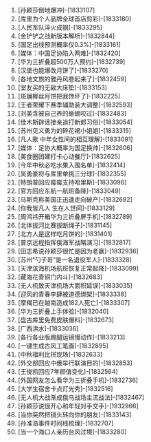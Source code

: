 
1. [孙颖莎倒地爆冲]-[1833107]
1. [库里为个人品牌全球首店剪彩]-[1833180]
1. [人民军队淬火成钢]-[1833295]
1. [金铲铲之战新版本解析]-[1832844]
1. [国足出线预测概率仅0.3%]-[1833161]
1. [媒体：中国足协陷入两难]-[1832420]
1. [华为三折叠超500万人预约]-[1832739]
1. [汉堡也能爆改月饼了]-[1833270]
1. [各地文旅的雅丹风卷起来了]-[1832459]
1. [室友买的无敌大床垫]-[1833153]
1. [斑斓椰丝月饼把我馋坏了]-[1832225]
1. [王者荣耀下赛季辅助装大调整]-[1832593]
1. [刘美含被自己养的蜥蜴咬过]-[1832483]
1. [佳木斯辟谣接亲追打新郎习俗]-[1833054]
1. [苏州见义勇为的碎花裙小姐姐]-[1833315]
1. [凡人歌 中年女性间的相互理解]-[1833091]
1. [媒体：足协大概率为国足换帅]-[1832606]
1. [美食圈团建打卡心动餐厅]-[1832625]
1. [今年中秋必吃水果入围名单]-[1832414]
1. [吴勇豪将与库里单挑三分球]-[1832355]
1. [特朗普回应霉霉支持哈里斯]-[1833098]
1. [官方回应东航一航班备降]-[1833049]
1. [马斯克称美国正迅速走向破产]-[1832692]
1. [你我皆凡人 生在人世间]-[1833129]
1. [周鸿祎开箱华为三折叠屏手机]-[1832789]
1. [北体拔河比赛拔断绳子]-[1831145]
1. [北方人是这样吃月饼的]-[1831401]
1. [普京远程指挥俄海军战略演习]-[1832817]
1. [田志希说孙颖莎很忙是因为老赢]-[1832936]
1. [苏州“勺子哥”是一名退役军人]-[1833328]
1. [天津滨海机场航班恢复正常起降]-[1833099]
1. [藏海花青铜门内斗]-[1832683]
1. [无人机致天津机场大面积延误]-[1833035]
1. [迎风的青春李肆被道德绑架]-[1833338]
1. [摩羯已在越南造成182人死亡]-[1833307]
1. [华为三折叠上手体验]-[1832040]
1. [盘古库里免费皮肤爆料]-[1832673]
1. [广西洪水]-[1833036]
1. [各行各业版踢腿运镜慢动作]-[1833213]
1. [一键生成古风工笔画]-[1832895]
1. [中秋福利比拼现场]-[1832633]
1. [外交部回应中俄举行联演目的]-[1832853]
1. [王俊凯回应7年颜值变化]-[1832564]
1. [外国网友怎么看华为三折叠手机]-[1832736]
1. [大学生宿舍卡点灯光秀]-[1832516]
1. [无人机大战渐成俄乌战场主流战法]-[1832467]
1. [孙颖莎说很开心和年轻对手交手]-[1832966]
1. [当你突然把镜头转向你的朋友]-[1833143]
1. [孙准浩事件时间线梳理]-[1832707]
1. [当一个海口人亲历台风过境]-[1833280]